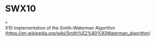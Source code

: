 # SWX10

:skull:  
X10 Implementation of the Smith-Waterman Algorithm (https://en.wikipedia.org/wiki/Smith%E2%80%93Waterman_algorithm)
